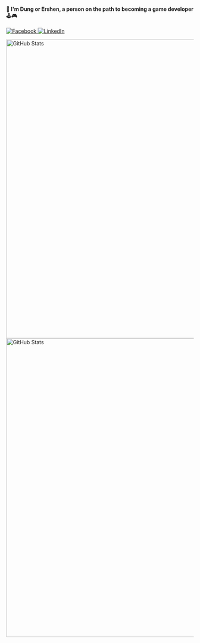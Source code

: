 #### 👋 I'm Dung or Ershen, a person on the path to becoming a game developer 🕹️🎮

<p align="left">
  <a href="https://www.facebook.com/profile.php?id=100005912176152">
    <img src="https://img.shields.io/badge/Facebook-%231877F2.svg?logo=Facebook&logoColor=white" alt="Facebook">
  </a>
  <a href="https://www.linkedin.com/in/d%C5%A9ng-nguy%E1%BB%85n-472340220/">
    <img src="https://img.shields.io/badge/LinkedIn-%230077B5.svg?logo=linkedin&logoColor=white" alt="LinkedIn">
  </a>
</p>

<img src="https://github-readme-stats.vercel.app/api?username=ZunNguyen&theme=radical&hide_border=false&include_all_commits=true&count_private=true&token=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" alt="GitHub Stats" width="800"><br/>
<img src="https://github-readme-streak-stats.herokuapp.com/?user=Ershen&theme=radical&hide_border=false" alt="GitHub Stats" width="800">
